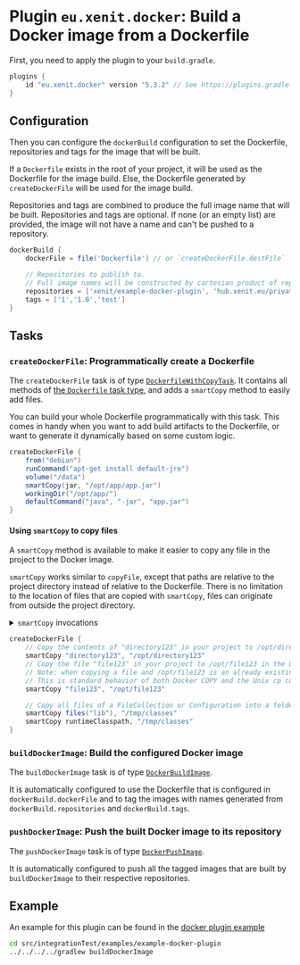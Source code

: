 # Plugin `eu.xenit.docker`: Build a Docker image from a Dockerfile

First, you need to apply the plugin to your `build.gradle`.

```groovy
plugins {
    id "eu.xenit.docker" version "5.3.2" // See https://plugins.gradle.org/plugin/eu.xenit.docker for the latest version
}
```

## Configuration

Then you can configure the `dockerBuild` configuration to set the Dockerfile, repositories and tags for the image that will be built.

If a `Dockerfile` exists in the root of your project, it will be used as the Dockerfile for the image build.
Else, the Dockerfile generated by `createDockerFile` will be used for the image build.

Repositories and tags are combined to produce the full image name that will be built.
Repositories and tags are optional. If none (or an empty list) are provided, the image will not have a name and can't be pushed to a repository.

```groovy
dockerBuild {
    dockerFile = file('Dockerfile') // or `createDockerFile.destFile`

    // Repositories to publish to.
    // Full image names will be constructed by cartesian product of repositories and tags
    repositories = ['xenit/example-docker-plugin', 'hub.xenit.eu/private/example-docker-plugin']
    tags = ['1','1.0','test']
}
```

## Tasks

### `createDockerFile`: Programmatically create a Dockerfile

The `createDockerFile` task is of type [`DockerfileWithCopyTask`](../src/main/java/eu/xenit/gradle/docker/tasks/DockerfileWithCopyTask.java).
It contains all methods of [the `Dockerfile` task type](https://bmuschko.github.io/gradle-docker-plugin/api/com/bmuschko/gradle/docker/tasks/image/Dockerfile.html), and adds a `smartCopy` method to easily add files.

You can build your whole Dockerfile programmatically with this task.
This comes in handy when you want to add build artifacts to the Dockerfile, or want to generate it dynamically based on some custom logic.

```groovy
createDockerFile {
    from("debian")
    runCommand("apt-get install default-jre")
    volume("/data")
    smartCopy(jar, "/opt/app/app.jar")
    workingDir("/opt/app/")
    defaultCommand("java", "-jar", "app.jar")
}
```

#### Using `smartCopy` to copy files

A `smartCopy` method is available to make it easier to copy any file in the project to the Docker image.

`smartCopy` works similar to `copyFile`, except that paths are relative to the project directory instead of relative to the Dockerfile.
There is no limitation to the location of files that are copied with `smartCopy`, files can originate from outside the project directory.

<details>
<summary><code>smartCopy</code> invocations</summary>

* single file or directory inputs:
    * `smartCopy(String source, String destination)`: Evaluated as `smartCopy(project.file(source), destination)`, `source` is resolved using [`Project#file()`](https://docs.gradle.org/current/javadoc/org/gradle/api/Project.html#file-java.lang.Object-).
    * `smartCopy(File source, String destination)`: Copies file or directory `source` to `destination` in the Docker image.
        * If `destination` does not exist, the `source` will be copied to that path
        * If `destination` is an already existing directory, `source` will be copied inside that directory. This is the same behavior as the Docker COPY instruction and the Unix cp command have.
    * `smartCopy(Provider<File> source, String destination)`
    * `smartCopy(Provider<File> source, Provider<String> destination)`
* file collections:
    * `smartCopy(FileCollection source, String destination)`: Copies the files in `source` to the directory `destination` in the Docker image. Contrary to the single-file copy, `destination` is forced to be a directory.
    * `smartCopy(FileCollection source, Provider<String> destination)`

</details>

```groovy
createDockerFile {
    // Copy the contents of "directory123" in your project to /opt/directory123 in the Docker image
    smartCopy "directory123", "/opt/directory123"
    // Copy the file "file123" in your project to /opt/file123 in the Docker image
    // Note: when copying a file and /opt/file123 is an already existing directory, the file will be copied to /opt/file123/file123
    // This is standard behavior of both Docker COPY and the Unix cp command
    smartCopy "file123", "/opt/file123"

    // Copy all files of a FileCollection or Configuration into a folder
    smartCopy files("lib"), "/tmp/classes"
    smartCopy runtimeClasspath, "/tmp/classes"
}
```

### `buildDockerImage`: Build the configured Docker image

The `buildDockerImage` task is of type [`DockerBuildImage`](https://bmuschko.github.io/gradle-docker-plugin/api/com/bmuschko/gradle/docker/tasks/image/DockerBuildImage.html).

It is automatically configured to use the Dockerfile that is configured in `dockerBuild.dockerFile` and to tag the images with names generated from `dockerBuild.repositories` and `dockerBuild.tags`.

### `pushDockerImage`: Push the built Docker image to its repository

The `pushDockerImage` task is of type [`DockerPushImage`](https://bmuschko.github.io/gradle-docker-plugin/api/com/bmuschko/gradle/docker/tasks/image/DockerPushImage.html).

It is automatically configured to push all the tagged images that are built by `buildDockerImage` to their respective repositories.


## Example

An example for this plugin can be found in the [docker plugin example](../src/integrationTest/examples/example-docker-plugin)

```bash
cd src/integrationTest/examples/example-docker-plugin
../../../../gradlew buildDockerImage
```
